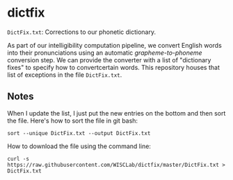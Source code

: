 # dictfix

`DictFix.txt`: Corrections to our phonetic dictionary.

As part of our intelligibility computation pipeline, we convert English words into 
their pronunciations using an automatic *grapheme-to-phoneme* conversion step. We 
can provide the converter with a list of "dictionary fixes" to specify how to 
convertcertain words. This repository houses that list of exceptions in the 
file `DictFix.txt`. 

## Notes

When I update the list, I just put the new entries on the bottom and then sort the 
file. Here's how to sort the file in git bash:

```
sort --unique DictFix.txt --output DictFix.txt
```

How to download the file using the command line:

```
curl -s https://raw.githubusercontent.com/WISCLab/dictfix/master/DictFix.txt > DictFix.txt
```
